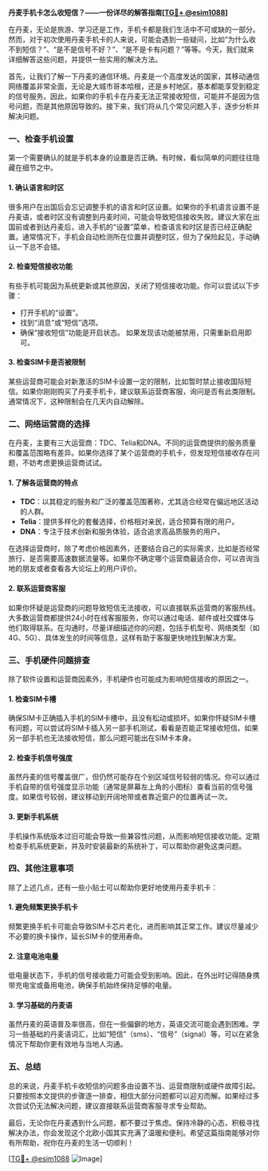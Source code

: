 **丹麦手机卡怎么收短信？——一份详尽的解答指南[[TG💪+ @esim1088](https://t.me/s/esim1088)]**

在丹麦，无论是旅游、学习还是工作，手机卡都是我们生活中不可或缺的一部分。然而，对于初次使用丹麦手机卡的人来说，可能会遇到一些疑问，比如“为什么收不到短信？”、“是不是信号不好？”、“是不是卡有问题？”等等。今天，我们就来详细解答这些问题，并提供一些实用的解决方法。

首先，让我们了解一下丹麦的通信环境。丹麦是一个高度发达的国家，其移动通信网络覆盖非常全面，无论是大城市哥本哈根，还是乡村地区，基本都能享受到稳定的信号服务。因此，如果你的手机卡在丹麦无法正常接收短信，可能并不是因为信号问题，而是其他原因导致的。接下来，我们将从几个常见问题入手，逐步分析并解决问题。

### **一、检查手机设置**

第一个需要确认的就是手机本身的设置是否正确。有时候，看似简单的问题往往隐藏在细节之中。

#### **1. 确认语言和时区**
很多用户在出国后会忘记调整手机的语言和时区设置。如果你的手机语言设置不是丹麦语，或者时区没有调整到丹麦时间，可能会导致短信接收失败。建议大家在出国前或者到达丹麦后，进入手机的“设置”菜单，检查语言和时区是否已经正确配置。通常情况下，手机会自动检测所在位置并调整时区，但为了保险起见，手动确认一下总不会错。

#### **2. 检查短信接收功能**
有些手机可能因为系统更新或其他原因，关闭了短信接收功能。你可以尝试以下步骤：
- 打开手机的“设置”。
- 找到“消息”或“短信”选项。
- 确保“接收短信”功能是开启状态。
如果发现该功能被禁用，只需重新启用即可。

#### **3. 检查SIM卡是否被限制**
某些运营商可能会对新激活的SIM卡设置一定的限制，比如暂时禁止接收国际短信。如果你刚刚购买了丹麦手机卡，建议联系运营商客服，询问是否有此类限制。通常情况下，这种限制会在几天内自动解除。

### **二、网络运营商的选择**

在丹麦，主要有三大运营商：TDC、Telia和DNA。不同的运营商提供的服务质量和覆盖范围略有差异。如果你选择了某个运营商的手机卡，但发现短信接收存在问题，不妨考虑更换运营商试试。

#### **1. 了解各运营商的特点**
- **TDC**：以其稳定的服务和广泛的覆盖范围著称，尤其适合经常在偏远地区活动的人群。
- **Telia**：提供多样化的套餐选择，价格相对亲民，适合预算有限的用户。
- **DNA**：专注于技术创新和服务体验，适合追求高品质服务的用户。

在选择运营商时，除了考虑价格因素外，还要结合自己的实际需求，比如是否经常旅行、是否需要高速数据流量等。如果你不确定哪个运营商最适合你，可以咨询当地的朋友或者查看各大论坛上的用户评价。

#### **2. 联系运营商客服**
如果你怀疑是运营商的问题导致短信无法接收，可以直接联系运营商的客服热线。大多数运营商都提供24小时在线客服服务，你可以通过电话、邮件或社交媒体与他们取得联系。在沟通时，尽量详细描述你的问题，包括手机型号、网络类型（如4G、5G）、具体发生的时间等信息，这样有助于客服更快地找到解决方案。

### **三、手机硬件问题排查**

除了软件设置和运营商因素外，手机硬件也可能成为影响短信接收的原因之一。

#### **1. 检查SIM卡槽**
确保SIM卡正确插入手机的SIM卡槽中，且没有松动或损坏。如果你怀疑SIM卡槽有问题，可以尝试将SIM卡插入另一部手机测试，看看是否能正常接收短信。如果另一部手机也无法接收短信，那么问题可能出在SIM卡本身。

#### **2. 检查手机信号强度**
虽然丹麦的信号覆盖很广，但仍然可能存在个别区域信号较弱的情况。你可以通过手机自带的信号强度显示功能（通常是屏幕左上角的小图标）查看当前的信号强度。如果信号较弱，建议移动到开阔地带或者靠近窗户的位置再试一次。

#### **3. 更新手机系统**
手机操作系统版本过旧可能会导致一些兼容性问题，从而影响短信接收功能。定期检查手机系统更新，并及时安装最新的系统补丁，可以帮助你避免这类问题。

### **四、其他注意事项**

除了上述几点，还有一些小贴士可以帮助你更好地使用丹麦手机卡：

#### **1. 避免频繁更换手机卡**
频繁更换手机卡可能会导致SIM卡芯片老化，进而影响其正常工作。建议尽量减少不必要的换卡操作，延长SIM卡的使用寿命。

#### **2. 注意电池电量**
低电量状态下，手机的信号接收能力可能会受到影响。因此，在外出时记得随身携带充电宝或备用电池，确保手机始终保持足够的电量。

#### **3. 学习基础的丹麦语**
虽然丹麦的英语普及率很高，但在一些偏僻的地方，英语交流可能会遇到困难。学习一些基础的丹麦语词汇，比如“短信”（sms）、“信号”（signal）等，可以在紧急情况下帮助你更有效地与当地人沟通。

### **五、总结**

总的来说，丹麦手机卡收短信的问题多由设置不当、运营商限制或硬件故障引起。只要按照本文提供的步骤逐一排查，相信大部分问题都可以迎刃而解。如果经过多次尝试仍无法解决问题，建议直接联系运营商客服寻求专业帮助。

最后，无论你在丹麦遇到什么问题，都不要过于焦虑。保持冷静的心态，积极寻找解决办法，你会发现这个北欧小国其实充满了温暖和便利。希望这篇指南能够对你有所帮助，祝你在丹麦的生活一切顺利！

[[TG💪+ @esim1088](https://t.me/s/esim1088) ![Image](https://i.postimg.cc/4NQfJmqS/Snipaste-2025-05-13-00-14-12.png)]